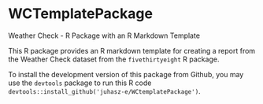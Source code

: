 # WCTemplatePackage

Weather Check - R Package with an R Markdown Template 

This R package provides an R markdown template for creating a report from the Weather Check dataset from the `fivethirtyeight` R package. 

To install the development version of this package from Github, you may use the `devtools` package to run this R code `devtools::install_github('juhasz-e/WCtemplatePackage')`.
